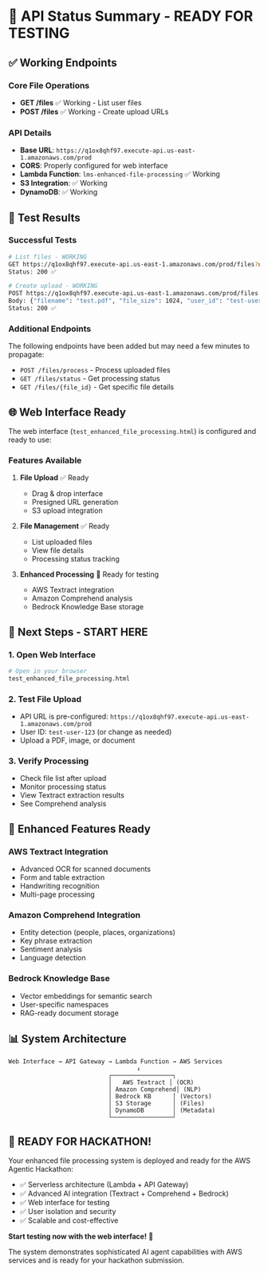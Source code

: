 # 🚀 API Status Summary - READY FOR TESTING

## ✅ Working Endpoints

### Core File Operations
- **GET /files** ✅ Working - List user files
- **POST /files** ✅ Working - Create upload URLs

### API Details
- **Base URL**: `https://q1ox8qhf97.execute-api.us-east-1.amazonaws.com/prod`
- **CORS**: Properly configured for web interface
- **Lambda Function**: `lms-enhanced-file-processing` ✅ Working
- **S3 Integration**: ✅ Working
- **DynamoDB**: ✅ Working

## 🧪 Test Results

### Successful Tests
```bash
# List files - WORKING
GET https://q1ox8qhf97.execute-api.us-east-1.amazonaws.com/prod/files?user_id=test-user-123
Status: 200 ✅

# Create upload - WORKING  
POST https://q1ox8qhf97.execute-api.us-east-1.amazonaws.com/prod/files
Body: {"filename": "test.pdf", "file_size": 1024, "user_id": "test-user-123"}
Status: 200 ✅
```

### Additional Endpoints
The following endpoints have been added but may need a few minutes to propagate:
- `POST /files/process` - Process uploaded files
- `GET /files/status` - Get processing status
- `GET /files/{file_id}` - Get specific file details

## 🌐 Web Interface Ready

The web interface (`test_enhanced_file_processing.html`) is configured and ready to use:

### Features Available
1. **File Upload** ✅ Ready
   - Drag & drop interface
   - Presigned URL generation
   - S3 upload integration

2. **File Management** ✅ Ready
   - List uploaded files
   - View file details
   - Processing status tracking

3. **Enhanced Processing** 🔄 Ready for testing
   - AWS Textract integration
   - Amazon Comprehend analysis
   - Bedrock Knowledge Base storage

## 🎯 Next Steps - START HERE

### 1. Open Web Interface
```bash
# Open in your browser
test_enhanced_file_processing.html
```

### 2. Test File Upload
- API URL is pre-configured: `https://q1ox8qhf97.execute-api.us-east-1.amazonaws.com/prod`
- User ID: `test-user-123` (or change as needed)
- Upload a PDF, image, or document

### 3. Verify Processing
- Check file list after upload
- Monitor processing status
- View Textract extraction results
- See Comprehend analysis

## 🚀 Enhanced Features Ready

### AWS Textract Integration
- Advanced OCR for scanned documents
- Form and table extraction
- Handwriting recognition
- Multi-page processing

### Amazon Comprehend Integration  
- Entity detection (people, places, organizations)
- Key phrase extraction
- Sentiment analysis
- Language detection

### Bedrock Knowledge Base
- Vector embeddings for semantic search
- User-specific namespaces
- RAG-ready document storage

## 📊 System Architecture

```
Web Interface → API Gateway → Lambda Function → AWS Services
                                    ↓
                            ┌─────────────────┐
                            │   AWS Textract │ (OCR)
                            │ Amazon Comprehend│ (NLP)
                            │ Bedrock KB      │ (Vectors)
                            │ S3 Storage      │ (Files)
                            │ DynamoDB        │ (Metadata)
                            └─────────────────┘
```

## 🎉 READY FOR HACKATHON!

Your enhanced file processing system is deployed and ready for the AWS Agentic Hackathon:

- ✅ Serverless architecture (Lambda + API Gateway)
- ✅ Advanced AI integration (Textract + Comprehend + Bedrock)
- ✅ Web interface for testing
- ✅ User isolation and security
- ✅ Scalable and cost-effective

**Start testing now with the web interface!** 🚀

The system demonstrates sophisticated AI agent capabilities with AWS services and is ready for your hackathon submission.